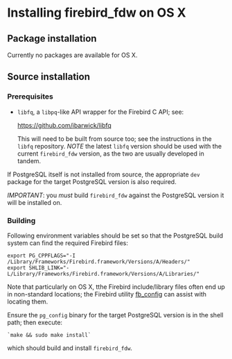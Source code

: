 Installing firebird_fdw on OS X
===============================

Package installation
--------------------

Currently no packages are available for OS X.

Source installation
-------------------

### Prerequisites

- `libfq`, a `libpq`-like API wrapper for the Firebird C API; see:

    https://github.com/ibarwick/libfq

  This will need to be built from source too; see the instructions
  in the `libfq` repository.
  *NOTE* the latest `libfq` version should be used with the current
  `firebird_fdw` version, as the two are usually developed in tandem.

If PostgreSQL itself is not installed from source, the appropriate
`dev` package for the target PostgreSQL version is also required.

*IMPORTANT*: you *must* build `firebird_fdw` against the PostgreSQL version
it will be installed on.

### Building

Following environment variables should be set so that the PostgreSQL build system
can find the required Firebird files:

    export PG_CPPFLAGS="-I /Library/Frameworks/Firebird.framework/Versions/A/Headers/"
    export SHLIB_LINK="-L/Library/Frameworks/Firebird.framework/Versions/A/Libraries/"

Note that particularly on OS X, tthe Firebird include/library files often end up in
non-standard locations; the Firebird utility [fb_config](https://firebirdsql.org/manual/fbscripts-fb-config.html)
can assist with locating them.

Ensure the `pg_config` binary for the target PostgreSQL version is in
the shell path; then execute:

    `make && sudo make install`

which should build and install `firebird_fdw`.

